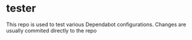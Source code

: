# tester
This repo is used to test various Dependabot configurations. Changes are usually commited directly to the repo

